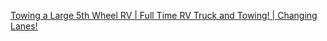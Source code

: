 [Towing a Large 5th Wheel RV | Full Time RV Truck and Towing! | Changing Lanes!](https://youtu.be/87runDszXLQ)
